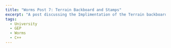 ```yaml
---
title: "Worms Post 7: Terrain Backboard and Stamps"
excerpt: "A post discussing the Implimentation of the Terrain backboard and Stamps"
tags: 
  - University
  - GEP
  - Worms
  - C++
---
```


 